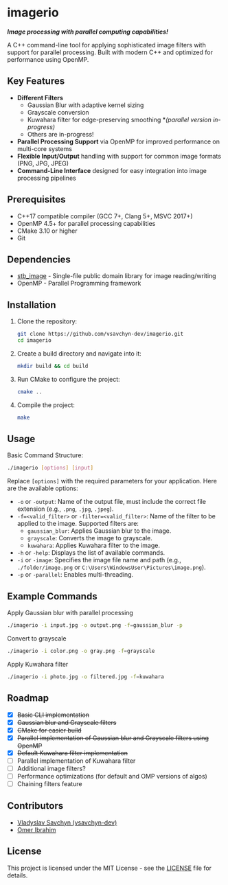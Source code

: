 # imagerio

_**Image processing with parallel computing capabilities!**_

A C++ command-line tool for applying sophisticated image filters with support for parallel processing. Built with modern C++ and optimized for performance using OpenMP.

## Key Features

- **Different Filters**
  - Gaussian Blur with adaptive kernel sizing
  - Grayscale conversion
  - Kuwahara filter for edge-preserving smoothing \*_(parallel version in-progress)_
  - Others are in-progress!
- **Parallel Processing Support** via OpenMP for improved performance on multi-core systems
- **Flexible Input/Output** handling with support for common image formats (PNG, JPG, JPEG)
- **Command-Line Interface** designed for easy integration into image processing pipelines

## Prerequisites

- C++17 compatible compiler (GCC 7+, Clang 5+, MSVC 2017+)
- OpenMP 4.5+ for parallel processing capabilities
- CMake 3.10 or higher
- Git

## Dependencies

- [stb_image](https://github.com/nothings/stb) - Single-file public domain library for image reading/writing
- OpenMP - Parallel Programming framework

## Installation

1. Clone the repository:

   ```sh
   git clone https://github.com/vsavchyn-dev/imagerio.git
   cd imagerio
   ```

2. Create a build directory and navigate into it:

   ```sh
   mkdir build && cd build
   ```

3. Run CMake to configure the project:

   ```sh
   cmake ..
   ```

4. Compile the project:

   ```sh
   make
   ```

## Usage

Basic Command Structure:

```sh
./imagerio [options] [input]
```

Replace `[options]` with the required parameters for your application. Here are the available options:

- `-o` or `-output`: Name of the output file, must include the correct file extension (e.g., `.png`, `.jpg`, `.jpeg`).
- `-f=<valid_filter>` or `-filter=<valid_filter>`: Name of the filter to be applied to the image. Supported filters are:
  - `gaussian_blur`: Applies Gaussian blur to the image.
  - `grayscale`: Converts the image to grayscale.
  - `kuwahara`: Applies Kuwahara filter to the image.
- `-h` or `-help`: Displays the list of available commands.
- `-i` or `-image`: Specifies the image file name and path (e.g., `./folder/image.png` or `C:\Users\WindowsUser\Pictures\image.png`).
- `-p` or `-parallel`: Enables multi-threading.

## Example Commands

Apply Gaussian blur with parallel processing

```sh
./imagerio -i input.jpg -o output.png -f=gaussian_blur -p
```

Convert to grayscale

```sh
./imagerio -i color.png -o gray.png -f=grayscale
```

Apply Kuwahara filter

```sh
./imagerio -i photo.jpg -o filtered.jpg -f=kuwahara
```

## Roadmap

- [x] ~~Basic CLI implementation~~
- [x] ~~Gaussian blur and Grayscale filters~~
- [x] ~~CMake for easier build~~
- [x] ~~Parallel implementation of Gaussian blur and Grayscale filters using OpenMP~~
- [x] ~~Default Kuwahara filter implementation~~
- [ ] Parallel implementation of Kuwahara filter
- [ ] Additional image filters?
- [ ] Performance optimizations (for default and OMP versions of algos)
- [ ] Chaining filters feature

## Contributors

- [Vladyslav Savchyn (vsavchyn-dev)](https://github.com/vsavchyn-dev)
- [Omer Ibrahim](https://github.com/OmerAhmedIbrahim)

## License

This project is licensed under the MIT License - see the [LICENSE](./LICENSE) file for details.
